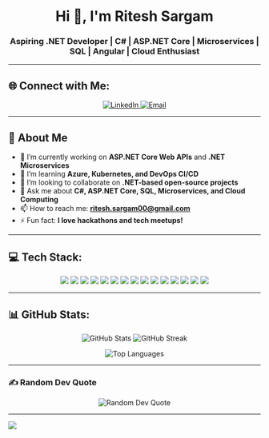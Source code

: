 <h1 align="center">Hi 👋, I'm Ritesh Sargam</h1>
<h3 align="center">Aspiring .NET Developer | C# | ASP.NET Core | Microservices | SQL | Angular | Cloud Enthusiast</h3>

---

## 🌐 Connect with Me:
<p align="center">
  <a href="https://www.linkedin.com/in/ritesh-sargam/">
    <img src="https://img.shields.io/badge/LinkedIn-%230077B5.svg?style=for-the-badge&logo=linkedin&logoColor=white" alt="LinkedIn"/>
  </a>
  <a href="mailto:ritesh.sargam00@gmail.com">
    <img src="https://img.shields.io/badge/Email-D14836?style=for-the-badge&logo=gmail&logoColor=white" alt="Email"/>
  </a>
</p>

---

## 🚀 About Me

- 🔭 I’m currently working on **ASP.NET Core Web APIs** and **.NET Microservices**  
- 🌱 I’m learning **Azure, Kubernetes, and DevOps CI/CD**  
- 👯 I’m looking to collaborate on **.NET-based open-source projects**  
- 💬 Ask me about **C#, ASP.NET Core, SQL, Microservices, and Cloud Computing**  
- 📫 How to reach me: **ritesh.sargam00@gmail.com**  
- ⚡ Fun fact: **I love hackathons and tech meetups!**  

---

## 💻 Tech Stack:
<p align="center">
  <img src="https://img.shields.io/badge/c%23-%23239120.svg?style=for-the-badge&logo=csharp&logoColor=white"/>
  <img src="https://img.shields.io/badge/.NET-5C2D91?style=for-the-badge&logo=.net&logoColor=white"/>
  <img src="https://img.shields.io/badge/ASP.NET_Core-5C2D91?style=for-the-badge&logo=dotnet&logoColor=white"/>
  <img src="https://img.shields.io/badge/azure-%230072C6.svg?style=for-the-badge&logo=microsoftazure&logoColor=white"/>
  <img src="https://img.shields.io/badge/docker-%230db7ed.svg?style=for-the-badge&logo=docker&logoColor=white"/>
  <img src="https://img.shields.io/badge/kubernetes-%23326ce5.svg?style=for-the-badge&logo=kubernetes&logoColor=white"/>
  <img src="https://img.shields.io/badge/rabbitmq-FF6600?style=for-the-badge&logo=rabbitmq&logoColor=white"/>
  <img src="https://img.shields.io/badge/SQL%20Server-CC2927?style=for-the-badge&logo=microsoft%20sql%20server&logoColor=white"/>
  <img src="https://img.shields.io/badge/PostgreSQL-336791?style=for-the-badge&logo=postgresql&logoColor=white"/>
  <img src="https://img.shields.io/badge/MongoDB-%234ea94b.svg?style=for-the-badge&logo=mongodb&logoColor=white"/>
  <img src="https://img.shields.io/badge/redis-%23DD0031.svg?style=for-the-badge&logo=redis&logoColor=white"/>
  <img src="https://img.shields.io/badge/git-%23F05033.svg?style=for-the-badge&logo=git&logoColor=white"/>
  <img src="https://img.shields.io/badge/github-%23121011.svg?style=for-the-badge&logo=github&logoColor=white"/>
  <img src="https://img.shields.io/badge/Postman-FF6C37?style=for-the-badge&logo=postman&logoColor=white"/>
  <img src="https://img.shields.io/badge/-Swagger-%23Clojure?style=for-the-badge&logo=swagger&logoColor=white"/>
</p>

---

## 📊 GitHub Stats:
<p align="center">
  <img src="https://github-readme-stats.vercel.app/api?username=riteshsargam&theme=dark&hide_border=false&include_all_commits=false&count_private=false" alt="GitHub Stats" />
  <img src="https://github-readme-streak-stats.herokuapp.com?user=riteshsargam&theme=dark&hide_border=false" alt="GitHub Streak" />
</p>

<p align="center">
  <img src="https://github-readme-stats.vercel.app/api/top-langs/?username=riteshsargam&theme=dark&hide_border=false&include_all_commits=false&count_private=false&layout=compact" alt="Top Languages" />
</p>

---

### ✍️ Random Dev Quote
<p align="center">
  <img src="https://quotes-github-readme.vercel.app/api?type=horizontal&theme=radical" alt="Random Dev Quote" />
</p>

---

[![](https://visitcount.itsvg.in/api?id=riteshsargam&icon=0&color=0)](https://visitcount.itsvg.in)

<!-- Proudly created with GPRM ( https://gprm.itsvg.in ) -->
